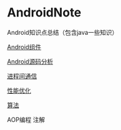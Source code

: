 # AndroidNote
Android知识点总结（包含java一些知识）

[Android组件]()

[Android源码分析]()

[进程间通信](/IPC/进程间通信.md)

[性能优化](/性能优化/Index.md)

[算法](/算法)





AOP编程 注解







